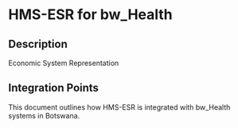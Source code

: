 # HMS-ESR for bw_Health

## Description

Economic System Representation

## Integration Points

This document outlines how HMS-ESR is integrated with bw_Health systems in Botswana.
